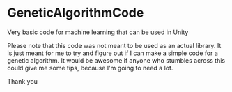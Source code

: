 # GeneticAlgorithmCode
Very basic code for machine learning that can be used in Unity

Please note that this code was not meant to be used as an actual library. It is just meant for me to try and figure out if I can make a simple code for a genetic algorithm. It would be awesome if anyone who stumbles across this could give me some tips, because I'm going to need a lot.

Thank you
